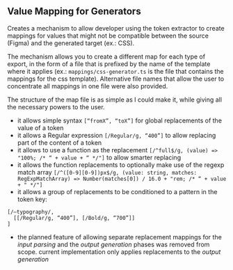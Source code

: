 ## Value Mapping for Generators

Creates a mechanism to allow developer using the token extractor to create mappings for values that might not be compatible between the source (Figma) and the generated target (ex.: CSS).

The mechanism allows you to create a different map for each type of export, in the form of a file that is prefixed by the name of the template where it applies (ex.: `mappings/css-generator.ts` is the file that contains the mappings for the css template). Alternative file names that allow the user to concentrate all mappings in one file were also provided.

The structure of the map file is as simple as I could make it, while giving all the necessary powers to the user.

- it allows simple syntax `[“fromX”, “toX”]` for global replacements of the value of a token
- it allows a Regular expression `[/Regular/g, “400”]` to allow replacing part of the content of a token
- it allows to use a function as the replacement `[/^full$/g, (value) => "100%; /* “ + value + “ */"]` to allow smarter replacing
- it allows the function replacements to optionally make use of the regexp match array `[/^([0-9][0-9])px$/g, (value: string, matches: RegExpMatchArray) => Number(matches[0]) / 16.0 + "rem; /* “ + value + " */"]`
- it allows a group of replacements to be conditioned to a pattern in the token key:

```
[/—typography/,
  [[/Regular/g, “400”], [/Bold/g, “700”]]
]
```

- the planned feature of allowing separate replacement mappings for the _input parsing_ and the _output generation_ phases was removed from scope. current implementation only applies replacements to the _output generation_
